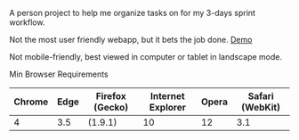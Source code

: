 A person project to help me organize tasks on for my 3-days sprint workflow.

Not the most user friendly webapp, but it bets the job done. [Demo](http://www.tux.madart.tech/okitoki)

Not mobile-friendly, best viewed in computer or tablet in landscape mode.

Min Browser Requirements

| Chrome	| Edge	| Firefox (Gecko)	| Internet Explorer		| Opera	| Safari (WebKit)	|
|-----------|-------|-------------------|-----------------------|-------|-------------------|
| 4			| 3.5	| (1.9.1) 			|	10					| 12	| 3.1				|
